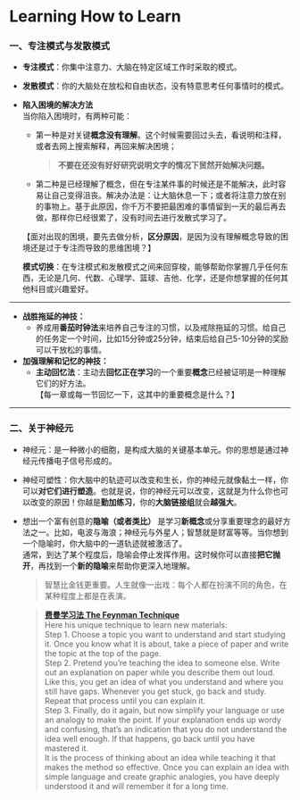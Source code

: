 # Learning How to Learn

### 一、专注模式与发散模式
* **专注模式**：你集中注意力、大脑在特定区域工作时采取的模式。
* **发散模式**：你的大脑处在放松和自由状态，没有特意思考任何事情时的模式。

* **陷入困境的解决方法**  
当你陷入困境时，有两种可能：  
    * 第一种是对关键**概念没有理解**。这个时候需要回过头去，看说明和注释，或者去网上搜索解释，再回来解决困境；
        >**不要在还没有好好研究说明文字的情况下贸然开始解决问题。**

    * 第二种是已经理解了概念，但在专注某件事的时候还是不能解决，此时容易让自己变得沮丧。解决办法是：让大脑休息一下；或者将注意力放在别的事物上。基于此原因，你千万不要把最困难的事情留到一天的最后再去做，那样你已经很累了，没有时间去进行发散式学习了。  
    
    【面对出现的困境，要先去做分析，**区分原因**，是因为没有理解概念导致的困境还是过于专注而导致的思维困境？】  

    **模式切换**：在专注模式和发散模式之间来回穿梭，能够帮助你掌握几乎任何东西，无论是几何、代数、心理学、篮球、吉他、化学，还是你想掌握的任何其他科目或兴趣爱好。  
---
* **战胜拖延的神技：**  
    * 养成用**番茄时钟法**来培养自己专注的习惯，以及戒除拖延的习惯。给自己的任务定一个时间，比如15分钟或25分钟，结束后给自己5-10分钟的奖励可以干放松的事情。
* **加强理解和记忆的神技：**
    * **主动回忆法**：主动去**回忆正在学习**的一个重要**概念**已经被证明是一种理解它们的好方法。  
【每一章或每一节回忆一下，这其中的重要概念是什么？】
---
### 二、关于神经元
* 神经元：是一种微小的细胞，是构成大脑的关键基本单元。你的思想是通过神经元传播电子信号形成的。
* 神经可塑性：你大脑中的轨迹可以改变和生长，你的神经元就像黏土一样，你可以**对它们进行塑造**。也就是说，你的神经元可以改变，这就是为什么你也可以改变的原因！你越是**勤加练习**，你的**大脑链接组**就会**越强大**。

* 想出一个富有创意的**隐喻（或者类比）** 是学习**新概念**或分享重要理念的最好方法之一。比如，电波与海浪；神经元与外星人；智慧就是财富等等。当你想到一个隐喻时，你大脑中的一道轨迹就被激活了。  
通常，到达了某个程度后，隐喻会停止发挥作用。这时候你可以直接**把它抛开**，再找到一个**新的隐喻**来帮助你更深入地理解。

    >智慧比金钱更重要。人生就像一出戏：每个人都在扮演不同的角色，在某种程度上都是在表演。

    >[**费曼学习法 The Feynman Technique**](https://www.youtube.com/watch?v=tkm0TNFzIeg)  
    Here his unique technique to learn new materials:  
    Step 1. Choose a topic you want to understand and start studying it. Once you know what it is about, take a piece of paper and write the topic at the top of the page.  
    Step 2. Pretend you’re teaching the idea to someone else. Write out an explanation on paper while you describe them out loud. Like this, you get an idea of what you understand and where you still have gaps. Whenever you get stuck, go back and study. Repeat that process until you can explain it.  
    Step 3. Finally, do it again, but now simplify your language or use an analogy to make the point. If your explanation ends up wordy and confusing, that’s an indication that you do not understand the idea well enough. If that happens, go back until you have mastered it.  
    It is the process of thinking about an idea while teaching it that makes the method so effective. Once you can explain an idea with simple language and create graphic analogies, you have deeply understood it and will remember it for a long time.
